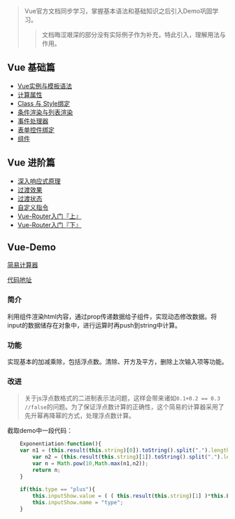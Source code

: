 ﻿> Vue官方文档同步学习，掌握基本语法和基础知识之后引入Demo巩固学习。
>> 文档晦涩艰深的部分没有实际例子作为补充，特此引入，理解用法与作用。

## Vue 基础篇

- [Vue实例与模板语法](https://github.com/Corbusier/Awesome-Vue/issues/1)
- [计算属性](https://github.com/Corbusier/Awesome-Vue/issues/2)
- [Class 与 Style绑定](https://github.com/Corbusier/Awesome-Vue/issues/3)
- [条件渲染与列表渲染](https://github.com/Corbusier/Awesome-Vue/issues/4)
- [事件处理器](https://github.com/Corbusier/Awesome-Vue/issues/5)
- [表单控件绑定](https://github.com/Corbusier/Awesome-Vue/issues/6)
- [组件](https://github.com/Corbusier/Awesome-Vue/issues/7)

## Vue 进阶篇

- [深入响应式原理](https://github.com/Corbusier/Awesome-Vue/issues/8)
- [过渡效果](https://github.com/Corbusier/Awesome-Vue/issues/9)
- [过渡状态](https://github.com/Corbusier/Awesome-Vue/issues/10)
- [自定义指令](https://github.com/Corbusier/Awesome-Vue/issues/11)
- [Vue-Router入门『上』](https://github.com/Corbusier/Awesome-Vue/issues/12)
- [Vue-Router入门『下』](https://github.com/Corbusier/Awesome-Vue/issues/13)

## Vue-Demo

[简易计算器](https://corbusier.github.io/Awesome-Vue/My-Calculator/index.html)

[代码地址](https://github.com/Corbusier/Awesome-Vue/tree/master/My-Calculator)

### 简介
利用组件渲染html内容，通过prop传递数据给子组件，实现动态修改数据。将input的数据储存在对象中，进行运算时再push到string中计算。

### 功能
实现基本的加减乘除，包括浮点数。清除、开方及平方，删除上次输入项等功能。

### 改进
> 关于js浮点数格式的二进制表示法问题，这样会带来诸如`0.1+0.2 == 0.3 //false`的问题。为了保证浮点数计算的正确性，这个简易的计算器采用了先升幂再降幂的方式，处理浮点数计算。

截取demo中一段代码：
```js
    Exponentiation:function(){
	var n1 = (this.result(this.string)[0]).toString().split(".").length;
        var n2 = (this.result(this.string)[1]).toString().split(".").length;
        var n = Math.pow(10,Math.max(n1,n2));
        return n;
    }
	
    if(this.type == "plus"){
        this.inputShow.value = ( ( this.result(this.string)[1] )*this.Exponentiation() + ( this.result(this.string)[0] )*this.Exponentiation() ) /this.Exponentiation();
        this.inputShow.name = "type";
    }
```
